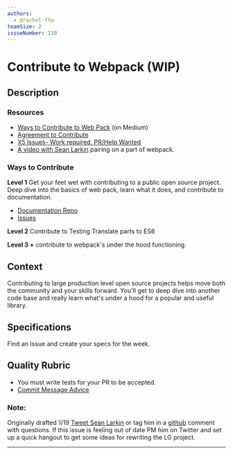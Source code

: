 ```yaml
---
authors:
  - @rachel-ftw
teamSize: 2
issueNumber: 138
---
```


# Contribute to Webpack (WIP)

## Description

### Resources
- [Ways to Contribute to Web Pack](https://medium.com/@TheLarkInn/a0410cc82ca4#.8p0s39z4q) (on Medium)
- [Agreement to Contribute](https://cla.js.foundation/webpack/webpack.js.org)
- [X5 Issues- Work required, PR/Help Wanted](https://github.com/webpack/webpack/issues?q=is%3Aopen+is%3Aissue+label%3A%22X5%3A+work+required+%28PR+%2F+Help+Wanted%29%22)
- [A video with Sean Larkin](http://javascriptplayground.com/blog/2017/01/contributing-to-webpack-javascript/) pairing on a part of webpack. 

### Ways to Contribute

**Level 1**
Get your feet wet with contributing to a public open source project. Deep dive into the basics of web pack, learn what it does, and contribute to documentation. 
- [Documentation Repo](https://github.com/webpack/webpack.js.org)
- [Issues](https://github.com/webpack/webpack.js.org/issues?page=2&q=is%3Aissue+is%3Aopen)

**Level 2**
Contribute to Testing
Translate parts to ES6

**Level 3 +**
contribute to webpack's under the hood functioning.

## Context

Contributing to large production level open source projects helps move both the community and your skills forward. You'll get to deep dive into another code base and really learn what's under a hood for a popular and useful library.

## Specifications

Find an Issue and create your specs for the week.

## Quality Rubric

- You must write tests for your PR to be accepted.
- [Commit Message Advice](http://tbaggery.com/2008/04/19/a-note-about-git-commit-messages.html)

### Note: 
Originally drafted 1/19 [Tweet Sean Larkin](https://twitter.com/TheLarkInn) or tag him in a [github](https://github.com/TheLarkInn) comment with questions. If this issue is feeling out of date PM him on Twitter and set up a quick hangout to get some ideas for rewriting the LG project.

---






[mit-license]: https://opensource.org/licenses/MIT

